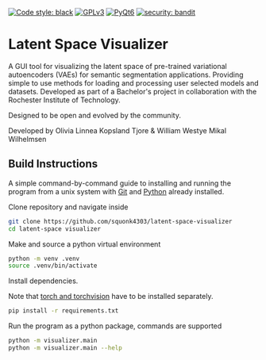 [![Code style: black](https://img.shields.io/badge/code%20style-black-000000.svg)](https://github.com/psf/black)
[![GPLv3](https://img.shields.io/badge/License-GPLv3-red)](https://www.gnu.org/licenses/gpl-3.0.en.html)
[![PyQt6](https://img.shields.io/badge/Made%20With-PyQt6-blue)](https://www.riverbankcomputing.com/software/pyqt/)
[![security: bandit](https://img.shields.io/badge/security-bandit-yellow.svg)](https://github.com/PyCQA/bandit)



# Latent Space Visualizer

A GUI tool for visualizing the latent space of pre-trained variational autoencoders (VAEs) for semantic segmentation applications. Providing simple to use methods for loading and processing user selected models and datasets. Developed as part of a Bachelor's project in collaboration with the Rochester Institute of Technology.

Designed to be open and evolved by the community.

Developed by Olivia Linnea Kopsland Tjore & William Westye Mikal Wilhelmsen

## Build Instructions

A simple command-by-command guide to installing and running the program from a unix system with [Git](https://git-scm.com/book/en/v2/Getting-Started-Installing-Git) and [Python](https://www.python.org/downloads/) already installed.

Clone repository and navigate inside
```sh
git clone https://github.com/squonk4303/latent-space-visualizer
cd latent-space visualizer
```

Make and source a python virtual environment
```sh
python -m venv .venv
source .venv/bin/activate
```

Install dependencies.

Note that [torch and torchvision](https://pytorch.org/get-started/locally/) have to be installed separately.
```sh
pip install -r requirements.txt
```

Run the program as a python package, commands are supported
```sh
python -m visualizer.main
python -m visualizer.main --help
```
